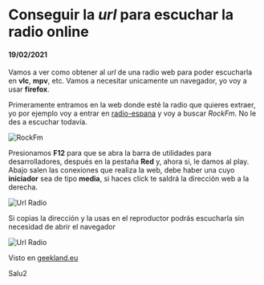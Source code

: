 # Conseguir la *url* para escuchar la radio online
#### 19/02/2021

Vamos a ver como obtener al *url* de una radio web para poder escucharla en **vlc**, **mpv**, etc. Vamos a necesitar unicamente un navegador, yo voy a usar **firefox**.

Primeramente entramos en la web donde esté la radio que quieres extraer, yo por ejemplo voy a entrar en [radio-espana](http://www.radio-espana.es) y voy a buscar *RockFm*. No le des a escuchar todavía.

![RockFm](https://clonbg.netlify.app/url-radio/rockFm.png)

Presionamos **F12** para que se abra la barra de utilidades para desarrolladores, después en la pestaña **Red** y, ahora si, le damos al play. Abajo salen las conexiones que realiza la web, debe haber una cuyo **iniciador** sea de tipo **media**, si haces click te saldrá la dirección web a la derecha.

![Url Radio](https://clonbg.netlify.app/url-radio/url-radio.png)

Si copias la dirección y la usas en el reproductor podrás escucharla sin necesidad de abrir el navegador

![Url Radio](https://clonbg.netlify.app/url-radio/result.png)

Visto en [geekland.eu](https://geekland.eu/obtener-la-url-para-escuchar-radio-en-streaming/?utm_source=feedburner&utm_medium=feed&utm_campaign=Feed%3A+geeklandlinux+%28geekland%29)

Salu2
